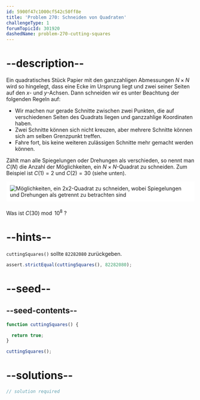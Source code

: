 ```yaml
---
id: 5900f47c1000cf542c50ff8e
title: 'Problem 270: Schneiden von Quadraten'
challengeType: 1
forumTopicId: 301920
dashedName: problem-270-cutting-squares
---
```


# --description--

Ein quadratisches Stück Papier mit den ganzzahligen Abmessungen $N×N$ wird so hingelegt, dass eine Ecke im Ursprung liegt und zwei seiner Seiten auf den $x$- und $y$-Achsen. Dann schneiden wir es unter Beachtung der folgenden Regeln auf:

- Wir machen nur gerade Schnitte zwischen zwei Punkten, die auf verschiedenen Seiten des Quadrats liegen und ganzzahlige Koordinaten haben.
- Zwei Schnitte können sich nicht kreuzen, aber mehrere Schnitte können sich am selben Grenzpunkt treffen.
- Fahre fort, bis keine weiteren zulässigen Schnitte mehr gemacht werden können.

Zählt man alle Spiegelungen oder Drehungen als verschieden, so nennt man $C(N)$ die Anzahl der Möglichkeiten, ein $N×N$-Quadrat zu schneiden. Zum Beispiel ist $C(1) = 2$ und $C(2) = 30$ (siehe unten).

<img alt="Möglichkeiten, ein 2x2-Quadrat zu schneiden, wobei Spiegelungen und Drehungen als getrennt zu betrachten sind" src="https://cdn.freecodecamp.org/curriculum/project-euler/cutting-squares.gif" style="background-color: white; padding: 10px; display: block; margin-right: auto; margin-left: auto; margin-bottom: 1.2rem;" />

Was ist $C(30)\bmod {10}^8$ ?

# --hints--

`cuttingSquares()` sollte `82282080` zurückgeben.

```js
assert.strictEqual(cuttingSquares(), 82282080);
```

# --seed--

## --seed-contents--

```js
function cuttingSquares() {

  return true;
}

cuttingSquares();
```

# --solutions--

```js
// solution required
```
